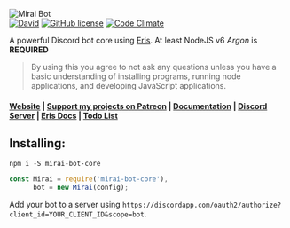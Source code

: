 ![Mirai Bot](http://i.imgur.com/BO18mRW.png)   
[![David](https://img.shields.io/david/brussell98/Mirai.svg?maxAge=2592000)](https://david-dm.org/brussell98/Mirai) [![GitHub license](https://img.shields.io/badge/license-MIT-blue.svg)](https://raw.githubusercontent.com/brussell98/Mirai/master/LICENSE) [![Code Climate](https://codeclimate.com/github/brussell98/Mirai/badges/gpa.svg)](https://codeclimate.com/github/brussell98/Mirai)

A powerful Discord bot core using [Eris](https://github.com/abalabahaha/eris/). At least NodeJS v6 *Argon* is **REQUIRED**

> By using this you agree to not ask any questions unless you have a basic understanding of installing programs, running node applications, and developing JavaScript applications.

#### [Website](http://mirai.brussell.me) | [Support my projects on Patreon](http://patreon.com/brussell98) | [Documentation](http://brussell.me/Mirai/index.html) | [Discord Server](https://discord.gg/rkWPSdu) | [Eris Docs](https://abal.moe/Eris/docs/index.html) | [Todo List](https://trello.com/b/Uw5wZLzJ)   

## Installing:
```
npm i -S mirai-bot-core
```
```js
const Mirai = require('mirai-bot-core'),
      bot = new Mirai(config);
```
Add your bot to a server using `https://discordapp.com/oauth2/authorize?client_id=YOUR_CLIENT_ID&scope=bot`.
